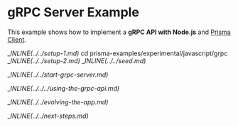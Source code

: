 # gRPC Server Example

This example shows how to implement a **gRPC API with Node.js** and [Prisma Client](https://github.com/prisma/prisma2/blob/master/docs/prisma-client-js/api.md).

__INLINE(../../_setup-1.md)__
cd prisma-examples/experimental/javascript/grpc
__INLINE(../../_setup-2.md)__
__INLINE(../../_seed.md)__

__INLINE(../../_start-grpc-server.md)__

__INLINE(../../../_using-the-grpc-api.md)__

__INLINE(../../_evolving-the-app.md)__

__INLINE(../../_next-steps.md)__